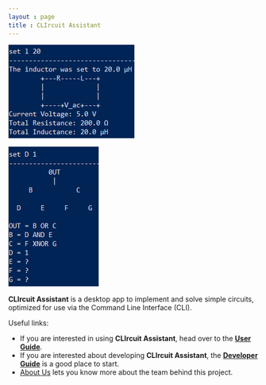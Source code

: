 ```yaml
---
layout : page
title : CLIrcuit Assistant
---
```


![Circuit](diagrams/CircuitCLI.png)

![Boolean](diagrams/BooleanCLI.png)

**CLIrcuit Assistant** is a desktop app to implement and solve simple circuits, optimized for use via the Command Line Interface (CLI).

Useful links:
* If you are interested in using **CLIrcuit Assistant**, head over to the [**User Guide**](UserGuide.md).
* If you are interested about developing **CLIrcuit Assistant**, the [**Developer Guide**](DeveloperGuide.md) is a good place to start.
* [About Us](AboutUs.md) lets you know more about the team behind this project.
